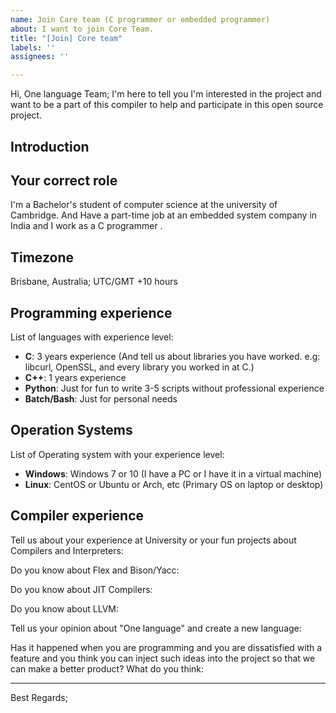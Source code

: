 ```yaml
---
name: Join Care team (C programmer or embedded programmer)
about: I want to join Core Team.
title: "[Join] Core team"
labels: ''
assignees: ''

---
```


Hi, One language Team;
I'm here to tell you I'm interested in the project and want to be a part of this compiler to help and participate in this open source project.

## Introduction
<!-- Please introduce yourself and your professional experience in maximum of 5 sentences. -->

## Your correct role
I'm a Bachelor's student of computer science at the university of Cambridge.
And Have a part-time job at an embedded system company in India and I work as a C programmer .

## Timezone
<!-- Please write your timezone and location if possible. -->
Brisbane, Australia; UTC/GMT +10 hours

## Programming experience
List of languages with experience level:
<!-- Please remove and change the following languages name and description -->
<!-- All the following information is just an example and it's not a MUST, you have to fill this with your situation. -->

- **C**: 3 years experience (And tell us about libraries you have worked. e.g: libcurl, OpenSSL, and every library you worked in at C.)
- **C++**: 1 years experience
- **Python**: Just for fun to write 3-5 scripts without professional experience
- **Batch/Bash**: Just for personal needs

## Operation Systems
<!-- Why we ask about OS, Because maybe we need a test on a special OS target and we can easily mention you for that. Thank you for your following. -->

List of Operating system with your experience level:
<!-- Please remove and change the following OS name and description -->

- **Windows**: Windows 7 or 10 (I have a PC or I have it in a virtual machine)
- **Linux**: CentOS or Ubuntu or Arch, etc (Primary OS on laptop or desktop)

## Compiler experience

Tell us about your experience at University or your fun projects about Compilers and Interpreters:
<!-- Please write here -->
<!-- Please share all of your projects and repositories in this field if you have something. -->


Do you know about Flex and Bison/Yacc:
<!-- Please write here -->

Do you know about JIT Compilers:
<!-- Please write here -->

Do you know about LLVM:
<!-- Please write here -->

Tell us your opinion about "One language" and create a new language:
<!-- Please write here -->

Has it happened when you are programming and you are dissatisfied with a feature and you think you can inject such ideas into the project so that we can make a better product? What do you think:
<!-- Please write here -->


-----------

<!--
We need your idea and experience to shape the feature and syntax of "One language". So we are ready to talk to each other and help to project step by step.
-->

Best Regards;
